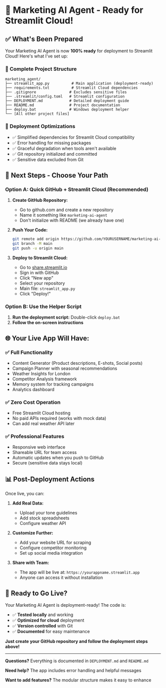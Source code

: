 # 🚀 Marketing AI Agent - Ready for Streamlit Cloud!

## ✅ What's Been Prepared

Your Marketing AI Agent is now **100% ready** for deployment to Streamlit Cloud! Here's what I've set up:

### 📁 **Complete Project Structure**
```
marketing_agent/
├── streamlit_app.py          # Main application (deployment-ready)
├── requirements.txt          # Streamlit Cloud dependencies
├── .gitignore               # Excludes sensitive files
├── .streamlit/config.toml   # Streamlit configuration
├── DEPLOYMENT.md            # Detailed deployment guide
├── README.md                # Project documentation
├── deploy.bat               # Windows deployment helper
└── [All other project files]
```

### 🔧 **Deployment Optimizations**
- ✅ Simplified dependencies for Streamlit Cloud compatibility
- ✅ Error handling for missing packages
- ✅ Graceful degradation when tools aren't available
- ✅ Git repository initialized and committed
- ✅ Sensitive data excluded from Git

## 🎯 **Next Steps - Choose Your Path**

### Option A: Quick GitHub + Streamlit Cloud (Recommended)
1. **Create GitHub Repository:**
   - Go to github.com and create a new repository
   - Name it something like `marketing-ai-agent`
   - Don't initialize with README (we already have one)

2. **Push Your Code:**
   ```bash
   git remote add origin https://github.com/YOURUSERNAME/marketing-ai-agent.git
   git branch -M main
   git push -u origin main
   ```

3. **Deploy to Streamlit Cloud:**
   - Go to [share.streamlit.io](https://share.streamlit.io)
   - Sign in with GitHub
   - Click "New app"
   - Select your repository
   - Main file: `streamlit_app.py`
   - Click "Deploy!"

### Option B: Use the Helper Script
1. **Run the deployment script:** Double-click `deploy.bat`
2. **Follow the on-screen instructions**

## 🌐 **Your Live App Will Have:**

### ✅ **Full Functionality**
- Content Generator (Product descriptions, E-shots, Social posts)
- Campaign Planner with seasonal recommendations
- Weather Insights for London
- Competitor Analysis framework
- Memory system for tracking campaigns
- Analytics dashboard

### ✅ **Zero Cost Operation**
- Free Streamlit Cloud hosting
- No paid APIs required (works with mock data)
- Can add real weather API later

### ✅ **Professional Features**
- Responsive web interface
- Shareable URL for team access
- Automatic updates when you push to GitHub
- Secure (sensitive data stays local)

## 📊 **Post-Deployment Actions**

Once live, you can:

1. **Add Real Data:**
   - Upload your tone guidelines
   - Add stock spreadsheets
   - Configure weather API

2. **Customize Further:**
   - Add your website URL for scraping
   - Configure competitor monitoring
   - Set up social media integration

3. **Share with Team:**
   - The app will be live at: `https://yourappname.streamlit.app`
   - Anyone can access it without installation

## 🎉 **Ready to Go Live?**

Your Marketing AI Agent is deployment-ready! The code is:
- ✅ **Tested locally** and working
- ✅ **Optimized for cloud** deployment
- ✅ **Version controlled** with Git
- ✅ **Documented** for easy maintenance

**Just create your GitHub repository and follow the deployment steps above!**

---

**Questions?** Everything is documented in `DEPLOYMENT.md` and `README.md`

**Need help?** The app includes error handling and helpful messages

**Want to add features?** The modular structure makes it easy to enhance
